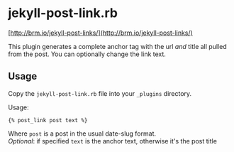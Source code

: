 # jekyll-post-link.rb #

[http://brm.io/jekyll-post-links/](http://brm.io/jekyll-post-links/)

This plugin generates a complete anchor tag with the url _and_ title all pulled from the post. You can optionally change the link text.

## Usage ##

Copy the `jekyll-post-link.rb` file into your `_plugins` directory.

Usage:

	{% post_link post text %}

Where `post` is a post in the usual date-slug format.
<br>_Optional_: if specified `text` is the anchor text, otherwise it's the post title